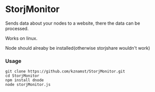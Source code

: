 # StorjMonitor
Sends data about your nodes to a website, there the data can be processed.

Works on linux.

Node should alreaby be installed(otherwise storjshare wouldn't work) 
### Usage

```
git clone https://github.com/kznamst/StorjMonitor.git
cd StorjMonitor
npm install dnode
node storjMonitor.js
```

